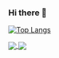 ### Hi there 👋
[![Top Langs](https://github-readme-stats.vercel.app/api/top-langs/?username=lunghekani)](https://github.com/anuraghazra/github-readme-stats)

<a href="https://github.com/lunghekani/github-readme-stats">
  <img align="center" src="https://github-readme-stats.vercel.app/api/pin/?username=lunghekani&repo=github-readme-stats" />
</a>
<a href="https://github.com/lunghekani/convoychat">
  <img align="center" src="https://github-readme-stats.vercel.app/api/pin/?username=lunghekani&repo=convoychat" />
</a>
